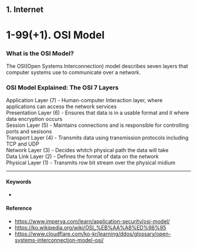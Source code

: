 ## 1. Internet
# 1-99(+1). OSI Model

### What is the OSI Model?
The OSI(Open Systems Interconnection) model describes seven layers that computer systems use to communicate over a network.

### OSI Model Explained: The OSI 7 Layers
Application Layer (7) - Human-computer Interaction layer, where applications can access the network services  
Presentation Layer (6) - Ensures that data is in a usable format and it where data encryption occurs  
Session Layer (5) - Maintains connections and is responsible for controlling ports and sesisons  
Transport Layer (4) - Transmits data using transmission protocols including TCP and UDP  
Network Layer (3) - Decides whitch physical path the data will take  
Data Link Layer (2) - Defines the format of data on the network  
Physical Layer (1) - Transmits row bit stream over the physical midium  


***
#### Keywords
- 

#### Reference
- https://www.imperva.com/learn/application-security/osi-model/
- https://ko.wikipedia.org/wiki/OSI_%EB%AA%A8%ED%98%95
- https://www.cloudflare.com/ko-kr/learning/ddos/glossary/open-systems-interconnection-model-osi/